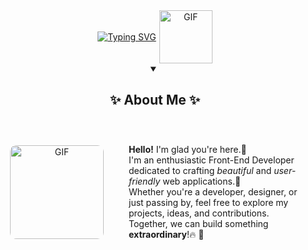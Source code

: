 <div align="center" style="display: flex; align-items: center; justify-content: center; gap: 5px;">
<a href="https://git.io/typing-svg"><img src="https://readme-typing-svg.demolab.com?font=Fira+Code&weight=500&duration=4000&pause=1000&color=D8A2F7&center=true&vCenter=true&multiline=true&width=400&height=65&lines=Welcome+To+My+Github+Profile.." alt="Typing SVG" /></a>
  <img src="https://user-images.githubusercontent.com/74038190/226127923-0e8b7792-7b3c-462b-951b-63c96ba1a5af.gif" alt="GIF" width="85" />
</div>

<details open align="center">
  <summary><h2>✨ About Me ✨</h2></summary>
  <div align="center" style="display:flex; align-items: center; justify-content: center; gap: 20px; padding: 20px; flex-direction: row; width: 500px;">
    <img src="https://user-images.githubusercontent.com/74038190/216649417-9acc58df-9186-4132-ad43-819a57babb67.gif" alt="GIF" width="150" style="border-radius: 10px;" />
    <p style="text-align:left; margin:20px;">
      <strong>Hello!</strong> I'm glad you're here.🤗 <br />
      I'm an enthusiastic Front-End Developer dedicated to crafting <em>beautiful</em> and <em>user-friendly</em> web applications.👾 <br />
      Whether you're a developer, designer, or just passing by, feel free to explore my projects, ideas, and contributions.<br />
      Together, we can build something <strong>extraordinary</strong>!🔥 🚀
    </p>
  </div>
</details>




<!--
**negarrezazadeh/negarrezazadeh** is a ✨ _special_ ✨ repository because its `README.md` (this file) appears on your GitHub profile.

Here are some ideas to get you started:

- 🔭 I’m currently working on ...
- 🌱 I’m currently learning ...
- 👯 I’m looking to collaborate on ...
- 🤔 I’m looking for help with ...
- 💬 Ask me about ...
- 📫 How to reach me: ...
- 😄 Pronouns: ...
- ⚡ Fun fact: ...
-->
